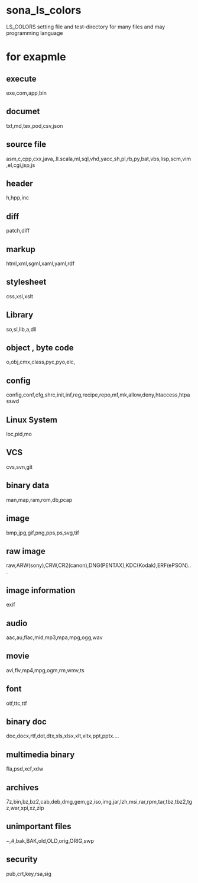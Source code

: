 sona_ls_colors
==============

LS_COLORS setting file and test-directory for many files and may programming language


# for exapmle
## execute
exe,com,app,bin

## documet
txt,md,tex,pod,csv,json

## source file
asm,c,cpp,cxx,java,.ll.scala,ml,sql,vhd,yacc,sh,pl,rb,py,bat,vbs,lisp,scm,vim,el,cgi,jsp,js

## header
h,hpp,inc

## diff
patch,diff

## markup
html,xml,sgml,xaml,yaml,rdf

## stylesheet
css,xsl,xslt

## Library
so,sl,lib,a,dll

## object , byte code
o,obj,cmx,class,pyc,pyo,elc,

## config
config,conf,cfg,shrc,init,inf,reg,recipe,repo,mf,mk,allow,deny,htaccess,htpasswd

## Linux System
loc,pid,mo

## VCS
cvs,svn,git

## binary data
man,map,ram,rom,db,pcap

## image
bmp,jpg,gif,png,pps,ps,svg,tif

## raw image
raw,ARW(sony),CRW,CR2(canon),DNG(PENTAX),KDC(Kodak),ERF(ePSON)...

## image information
exif

## audio
aac,au,flac,mid,mp3,mpa,mpg,ogg,wav

## movie
avi,flv,mp4,mpg,ogm,rm,wmv,ts

## font
otf,ttc,ttf

## binary doc
doc,docx,rtf,dot,dtx,xls,xlsx,xlt,xltx,ppt,pptx....

## multimedia binary
fla,psd,xcf,xdw

## archives
7z,bin,bz,bz2,cab,deb,dmg,gem,gz,iso,img,jar,lzh,msi,rar,rpm,tar,tbz,tbz2,tgz,war,xpi,xz,zip

## unimportant files
*~,*#,bak,BAK,old,OLD,orig,ORIG,swp

## security
pub,crt,key,rsa,sig

